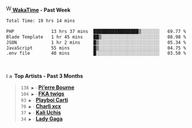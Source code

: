 <img src="https://github.com/dxnter/dxnter/assets/17434202/67b21fa4-d36d-46f9-9dec-f23d976b00ef" alt="WakaTime Logo" width="14" height="18"/><a href="https://wakatime.com/@dxnter" target="_blank"><strong> WakaTime</strong></a><strong> - Past Week</strong>

<!--START_SECTION:waka-->

```txt
Total Time: 19 hrs 14 mins

PHP              13 hrs 37 mins  █████████████████▒░░░░░░░   69.77 %
Blade Template   1 hr 45 mins    ██▒░░░░░░░░░░░░░░░░░░░░░░   08.98 %
JSON             1 hr 2 mins     █▒░░░░░░░░░░░░░░░░░░░░░░░   05.34 %
JavaScript       55 mins         █▒░░░░░░░░░░░░░░░░░░░░░░░   04.75 %
.env file        40 mins         █░░░░░░░░░░░░░░░░░░░░░░░░   03.50 %
```

<!--END_SECTION:waka-->

<br/>

<!--START_LASTFM_ARTISTS:{"period": "3month", "rows": 6}-->
<a href="https://last.fm" target="_blank"><img src="https://user-images.githubusercontent.com/17434202/215290617-e793598d-d7c9-428f-9975-156db1ba89cc.svg" alt="Last.fm Logo" width="18" height="13"/></a> **Top Artists - Past 3 Months**

> `138 ▶️` ∙ **[Pi’erre Bourne](https://www.last.fm/music/Pi%E2%80%99erre+Bourne)**<br/>
> `104 ▶️` ∙ **[FKA twigs](https://www.last.fm/music/FKA+twigs)**<br/>
> `93 ▶️` ∙ **[Playboi Carti](https://www.last.fm/music/Playboi+Carti)**<br/>
> `70 ▶️` ∙ **[Charli xcx](https://www.last.fm/music/Charli+xcx)**<br/>
> `37 ▶️` ∙ **[Kali Uchis](https://www.last.fm/music/Kali+Uchis)**<br/>
> `34 ▶️` ∙ **[Lady Gaga](https://www.last.fm/music/Lady+Gaga)**<br/>
<!--END_LASTFM_ARTISTS-->
